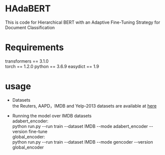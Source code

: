 # HAdaBERT
This is code for Hierarchical BERT with an Adaptive Fine-Tuning Strategy for Document Classification

# Requirements
transformers == 3.1.0  
torch == 1.2.0 
python == 3.6.9
easydict == 1.9 

# usage
- Datasets  
the Reuters, AAPD，IMDB and Yelp-2013 datasets are available at [here](https://git.uwaterloo.ca/jimmylin/hedwig-data/-/tree/master/datasets)

- Running the model over IMDB datasets  
adabert_encoder:  
python run.py --run train --dataset IMDB --mode adabert_encoder --version fine-tune  
global_encoder:  
python run.py --run train --dataset IMDB --mode gencoder --version global_encoder

